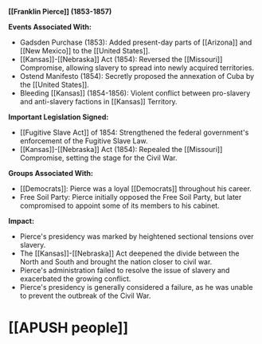**[[Franklin Pierce]] (1853-1857)**

**Events Associated With:**

* Gadsden Purchase (1853): Added present-day parts of [[Arizona]] and [[New Mexico]] to the [[United States]].
* [[Kansas]]-[[Nebraska]] Act (1854): Reversed the [[Missouri]] Compromise, allowing slavery to spread into newly acquired territories.
* Ostend Manifesto (1854): Secretly proposed the annexation of Cuba by the [[United States]].
* Bleeding [[Kansas]] (1854-1856): Violent conflict between pro-slavery and anti-slavery factions in [[Kansas]] Territory.

**Important Legislation Signed:**

* [[Fugitive Slave Act]] of 1854: Strengthened the federal government's enforcement of the Fugitive Slave Law.
* [[Kansas]]-[[Nebraska]] Act (1854): Repealed the [[Missouri]] Compromise, setting the stage for the Civil War.

**Groups Associated With:**

* [[Democrats]]: Pierce was a loyal [[Democrats]] throughout his career.
* Free Soil Party: Pierce initially opposed the Free Soil Party, but later compromised to appoint some of its members to his cabinet.

**Impact:**

* Pierce's presidency was marked by heightened sectional tensions over slavery.
* The [[Kansas]]-[[Nebraska]] Act deepened the divide between the North and South and brought the nation closer to civil war.
* Pierce's administration failed to resolve the issue of slavery and exacerbated the growing conflict.
* Pierce's presidency is generally considered a failure, as he was unable to prevent the outbreak of the Civil War.
# [[APUSH people]]